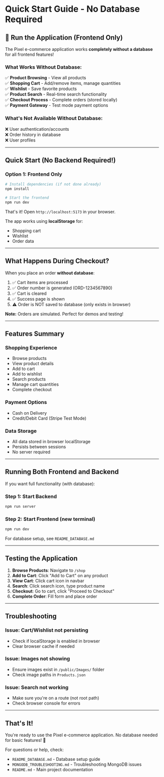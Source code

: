 # Quick Start Guide - No Database Required

## 🚀 Run the Application (Frontend Only)

The Pixel e-commerce application works **completely without a database** for all frontend features!

### What Works Without Database:

✅ **Product Browsing** - View all products  
✅ **Shopping Cart** - Add/remove items, manage quantities  
✅ **Wishlist** - Save favorite products  
✅ **Product Search** - Real-time search functionality  
✅ **Checkout Process** - Complete orders (stored locally)  
✅ **Payment Gateway** - Test mode payment options  

### What's Not Available Without Database:

❌ User authentication/accounts  
❌ Order history in database  
❌ User profiles  

---

## Quick Start (No Backend Required!)

### Option 1: Frontend Only

```bash
# Install dependencies (if not done already)
npm install

# Start the frontend
npm run dev
```

That's it! Open `http://localhost:5173` in your browser.

The app works using **localStorage** for:
- Shopping cart
- Wishlist  
- Order data

---

## What Happens During Checkout?

When you place an order **without database**:

1. ✅ Cart items are processed
2. ✅ Order number is generated (ORD-1234567890)
3. ✅ Cart is cleared
4. ✅ Success page is shown
5. ⚠️ Order is NOT saved to database (only exists in browser)

**Note:** Orders are simulated. Perfect for demos and testing!

---

## Features Summary

### Shopping Experience
- Browse products
- View product details
- Add to cart
- Add to wishlist
- Search products
- Manage cart quantities
- Complete checkout

### Payment Options
- Cash on Delivery
- Credit/Debit Card (Stripe Test Mode)

### Data Storage
- All data stored in browser localStorage
- Persists between sessions
- No server required

---

## Running Both Frontend and Backend

If you want full functionality (with database):

### Step 1: Start Backend
```bash
npm run server
```

### Step 2: Start Frontend (new terminal)
```bash
npm run dev
```

For database setup, see `README_DATABASE.md`

---

## Testing the Application

1. **Browse Products**: Navigate to `/shop`
2. **Add to Cart**: Click "Add to Cart" on any product
3. **View Cart**: Click cart icon in navbar
4. **Search**: Click search icon, type product name
5. **Checkout**: Go to cart, click "Proceed to Checkout"
6. **Complete Order**: Fill form and place order

---

## Troubleshooting

### Issue: Cart/Wishlist not persisting
- Check if localStorage is enabled in browser
- Clear browser cache if needed

### Issue: Images not showing
- Ensure images exist in `/public/Images/` folder
- Check image paths in `Products.json`

### Issue: Search not working
- Make sure you're on a route (not root path)
- Check browser console for errors

---

## That's It!

You're ready to use the Pixel e-commerce application. No database needed for basic features! 🎉

For questions or help, check:
- `README_DATABASE.md` - Database setup guide
- `MONGODB_TROUBLESHOOTING.md` - Troubleshooting MongoDB issues
- `README.md` - Main project documentation
